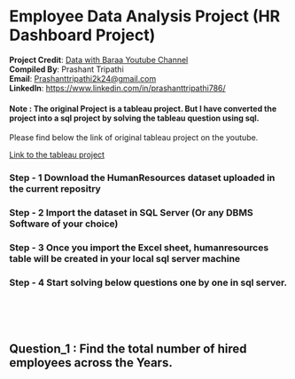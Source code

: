 # Employee Data Analysis Project (HR Dashboard Project)

**Project Credit**: [Data with Baraa Youtube Channel](https://www.youtube.com/watch?v=UcGF09Awm4Y)<br />
**Compiled By**: Prashant Tripathi  <br />
**Email**: Prashanttripathi2k24@gmail.com <br />
**LinkedIn**: https://www.linkedin.com/in/prashanttripathi786/  


#### Note :  The original Project is a tableau project. But I have converted the project into a sql project by solving the tableau question using sql.
Please find below the link of original tableau project on the youtube.

[Link to the tableau project](https://www.youtube.com/watch?v=UcGF09Awm4Y )



### Step - 1   Download the HumanResources dataset uploaded in the current repositry
### Step - 2   Import the dataset in SQL Server (Or any DBMS Software of your choice)
### Step - 3   Once you import the Excel sheet, humanresources table will be created in your local sql server machine
### Step - 4   Start solving below questions one by one in sql server.

<br />
<br />
<br />




## Question_1 :  Find the total number of hired employees across the Years.
